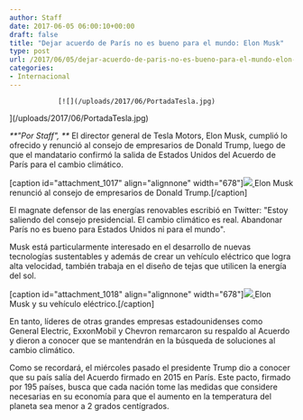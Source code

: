 ```yaml
---
author: Staff
date: 2017-06-05 06:00:10+00:00
draft: false
title: "Dejar acuerdo de París no es bueno para el mundo: Elon Musk"
type: post
url: /2017/06/05/dejar-acuerdo-de-paris-no-es-bueno-para-el-mundo-elon-musk/
categories:
- Internacional
---
```



				[![](/uploads/2017/06/PortadaTesla.jpg)
](/uploads/2017/06/PortadaTesla.jpg)

_**"Por Staff", **_ El director general de Tesla Motors, Elon Musk, cumplió lo ofrecido y renunció al consejo de empresarios de Donald Trump, luego de que el mandatario confirmó la salida de Estados Unidos del Acuerdo de París para el cambio climático.

[caption id="attachment_1017" align="alignnone" width="678"][![](/uploads/2017/06/MuskREnuncioAlConsejo.jpg)
](/uploads/2017/06/MuskREnuncioAlConsejo.jpg) Elon Musk renunció al consejo de empresarios de Donald Trump.[/caption]

El magnate defensor de las energías renovables escribió en Twitter: "Estoy saliendo del consejo presidencial. El cambio climático es real. Abandonar París no es bueno para Estados Unidos ni para el mundo".

Musk está particularmente interesado en el desarrollo de nuevas tecnologías sustentables y además de crear un vehículo eléctrico que logra alta velocidad, también trabaja en el diseño de tejas que utilicen la energía del sol.

[caption id="attachment_1018" align="alignnone" width="678"][![](/uploads/2017/06/MuskySuVehiculo.jpg)
](/uploads/2017/06/MuskySuVehiculo.jpg) Elon Musk y su vehículo eléctrico.[/caption]

En tanto, líderes de otras grandes empresas estadounidenses como General Electric, ExxonMobil y Chevron remarcaron su respaldo al Acuerdo y dieron a conocer que se mantendrán en la búsqueda de soluciones al cambio climático.

Como se recordará, el miércoles pasado el presidente Trump dio a conocer que su país salía del Acuerdo firmado en 2015 en París. Este pacto, firmado por 195 países, busca que cada nación tome las medidas que considere necesarias en su economía para que el aumento en la temperatura del planeta sea menor a 2 grados centígrados.		
